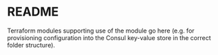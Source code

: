 # README

Terraform modules supporting use of the module go here (e.g. for provisioning configuration into the Consul key-value store in the correct folder structure).
